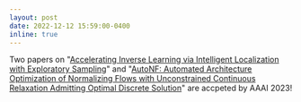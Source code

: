 ```yaml
---
layout: post
date: 2022-12-12 15:59:00-0400
inline: true
---
```


Two papers on "[Accelerating Inverse Learning via Intelligent Localization with Exploratory Sampling](https://arxiv.org/abs/2212.01016)" and "[AutoNF: Automated Architecture Optimization of Normalizing Flows with Unconstrained Continuous Relaxation Admitting Optimal Discrete Solution](https://scholar.google.com/citations?view_op=view_citation&hl=en&user=LiDm8jEAAAAJ&sortby=pubdate&citation_for_view=LiDm8jEAAAAJ:OcBU2YAGkTUC)" are accpeted by AAAI 2023! 

